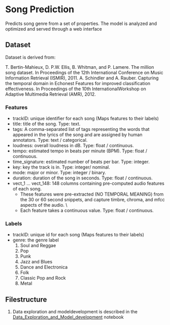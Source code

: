 # Song Prediction
Predicts song genre from a set of properties. The model is analyzed and optimized and served through a web interface

## Dataset
Dataset is derived from:

T. Bertin-Mahieux, D. P.W. Ellis, B. Whitman, and P. Lamere. The million song dataset. In
Proceedings of the 12th International Conference on Music Information Retrieval (ISMIR),
2011.
A. Schindler and A. Rauber. Capturing the temporal domain in Echonest Features for improved
classification effectiveness. In Proceedings of the 10th InternationalWorkshop on Adaptive Multimedia Retrieval (AMR), 2012.


### Features

* trackID: unique identifier for each song (Maps features to their labels)
* title: title of the song. Type: text.
* tags: A comma-separated list of tags representing the words that appeared in the lyrics of the song and are assigned by human annotators. Type: text / categorical.
* loudness: overall loudness in dB. Type: float / continuous.
* tempo: estimated tempo in beats per minute (BPM). Type: float / continuous.
* time_signature: estimated number of beats per bar. Type: integer.
* key: key the track is in. Type: integer/ nominal. 
* mode: major or minor. Type: integer / binary.
* duration: duration of the song in seconds. Type: float / continuous.
* vect_1 ... vect_148: 148 columns containing pre-computed audio features of each song. 
	- These features were pre-extracted (NO TEMPORAL MEANING) from the 30 or 60 second snippets, and capture timbre, chroma, and mfcc aspects of the audio. \
	- Each feature takes a continuous value. Type: float / continuous.
 

### Labels

* trackID: unique id for each song (Maps features to their labels)
* genre: the genre label
	1. Soul and Reggae
	2. Pop
	3. Punk
	4. Jazz and Blues
	5. Dance and Electronica
	6. Folk
	7. Classic Pop and Rock
	8. Metal


## Filestructure

1. Data exploration and modeldevelopment is described in the [Data_Exploration_and_Model_development](https://github.com/CJRockball/Song_Prediction/blob/main/Data_Exploration_and_Model_Development.ipynb) notebook
